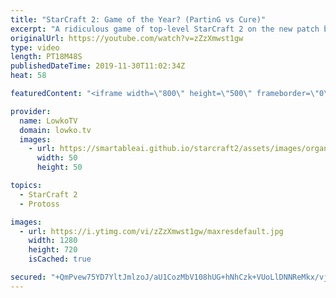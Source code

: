 ```yaml
---
title: "StarCraft 2: Game of the Year? (PartinG vs Cure)"
excerpt: "A ridiculous game of top-level StarCraft 2 on the new patch between PartinG and Cure. This could very well be the best game of StarCraft 2 this year.  Get more videos & support my work: http://www.patreon.com/lowkotv  My second channel: http://lowko.tv/morelowko Lowko Merch: http://lowko.tv/merch  Be"
originalUrl: https://youtube.com/watch?v=zZzXmwst1gw
type: video
length: PT18M48S
publishedDateTime: 2019-11-30T11:02:34Z
heat: 58

featuredContent: "<iframe width=\"800\" height=\"500\" frameborder=\"0\" src=\"https://www.youtube.com/embed/zZzXmwst1gw\" allow=\"accelerometer; autoplay; encrypted-media; gyroscope; picture-in-picture\" allowfullscreen></iframe>"

provider:
  name: LowkoTV
  domain: lowko.tv
  images:
    - url: https://smartableai.github.io/starcraft2/assets/images/organizations/lowko.tv-50x50.jpg
      width: 50
      height: 50

topics:
  - StarCraft 2
  - Protoss

images:
  - url: https://i.ytimg.com/vi/zZzXmwst1gw/maxresdefault.jpg
    width: 1280
    height: 720
    isCached: true

secured: "+QmPvew75YD7YltJmlzoJ/aU1CozMbV108hUG+hNhCzk+VUoLlDNNReMkx/vjyZ3WI0sY8gMnBshYSUKFPR053/5AjV0sYlMPu3f9/IjKyeLNE6u25yPwjJWMdLnp5SrzcvMjubW4PqqmxYBXYczxjRT9eBt8r0WdDPWjMzrd5xV/DM++OTA0M/b7O/PxZM5qB0jgzIMaF2iHe+MPf3mbN8vfiYcVUKWpusKLGmb5ZmHQWD/Mjq9IfHgJW+T0CUvef62CfPFcR59tj6pAXdqTRvaN1iWhBJ2Jwu4K9PMsWO+n3QFhnPsqVI0Bb1e2aZrRbmg9U7PuAB52jW+eo2R832Wa8n85bB7dc4FsqAZDq6DPKhkMJ80gcTy332d+wkRhqoaAle3yrltFl5I7onpIs5RyTvBMCAkoEY/mgQxlTQ90yxY84Zr0ZoGT5Dzkgao;qwDwklbXTWLINMwRg5CWSQ=="
---
```


